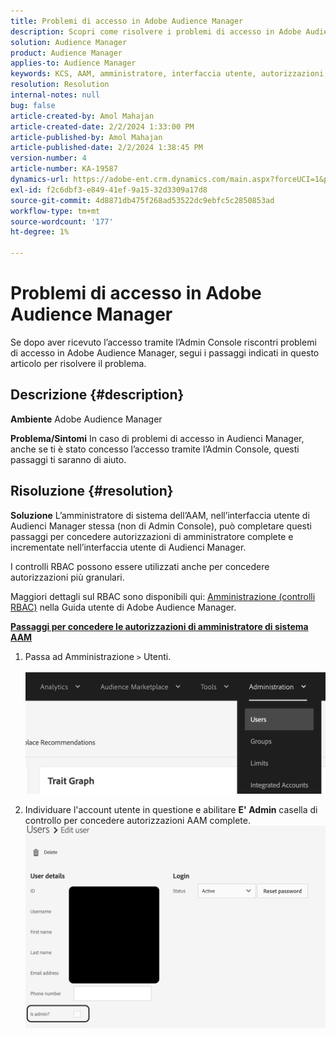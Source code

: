 ```yaml
---
title: Problemi di accesso in Adobe Audience Manager
description: Scopri come risolvere i problemi di accesso in Adobe Audience Manager.
solution: Audience Manager
product: Audience Manager
applies-to: Audience Manager
keywords: KCS, AAM, amministratore, interfaccia utente, autorizzazioni, problemi di accesso, Adobe Audience Manager, Come
resolution: Resolution
internal-notes: null
bug: false
article-created-by: Amol Mahajan
article-created-date: 2/2/2024 1:33:00 PM
article-published-by: Amol Mahajan
article-published-date: 2/2/2024 1:38:45 PM
version-number: 4
article-number: KA-19587
dynamics-url: https://adobe-ent.crm.dynamics.com/main.aspx?forceUCI=1&pagetype=entityrecord&etn=knowledgearticle&id=8ecad68e-cfc1-ee11-9079-6045bd006704
exl-id: f2c6dbf3-e849-41ef-9a15-32d3309a17d8
source-git-commit: 4d8871db475f268ad53522dc9ebfc5c2850853ad
workflow-type: tm+mt
source-wordcount: '177'
ht-degree: 1%

---
```


# Problemi di accesso in Adobe Audience Manager


Se dopo aver ricevuto l’accesso tramite l’Admin Console riscontri problemi di accesso in Adobe Audience Manager, segui i passaggi indicati in questo articolo per risolvere il problema.

## Descrizione {#description}


<b>Ambiente</b>
Adobe Audience Manager

<b>Problema/Sintomi</b>
In caso di problemi di accesso in Audienci Manager, anche se ti è stato concesso l’accesso tramite l’Admin Console, questi passaggi ti saranno di aiuto.


## Risoluzione {#resolution}


<b>Soluzione</b>
L’amministratore di sistema dell’AAM, nell’interfaccia utente di Audienci Manager stessa (non di Admin Console), può completare questi passaggi per concedere autorizzazioni di amministratore complete e incrementate nell’interfaccia utente di Audienci Manager.

I controlli RBAC possono essere utilizzati anche per concedere autorizzazioni più granulari.

Maggiori dettagli sul RBAC sono disponibili qui: [Amministrazione (controlli RBAC)](https://experienceleague.adobe.com/docs/audience-manager/user-guide/features/administration/administration-overview.html?lang=it) nella Guida utente di Adobe Audience Manager.

<u><b>Passaggi per concedere le autorizzazioni di amministratore di sistema AAM</b></u>

1. Passa ad Amministrazione `>`  Utenti.

   ![](assets/0c4ffacf-e9d5-ec11-a7b5-000d3a37750e.png)
2. Individuare l&#39;account utente in questione e abilitare <b>E&#39; Admin</b> casella di controllo per concedere autorizzazioni AAM complete.![](assets/07c16ce8-e9d5-ec11-a7b5-000d3a37750e.png)
